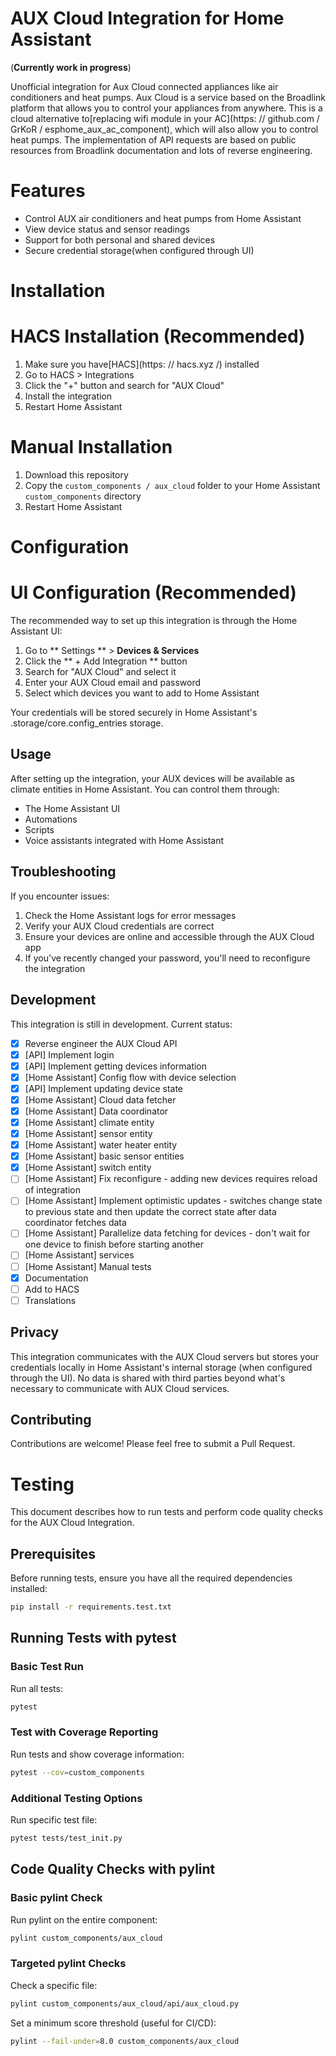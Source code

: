 # AUX Cloud Integration for Home Assistant

(**Currently work in progress**)

Unofficial integration for Aux Cloud connected appliances like air conditioners and heat pumps. Aux Cloud is a service
based on the Broadlink platform that allows you to control your appliances from anywhere. This is a cloud alternative
to[replacing wifi module in your AC](https: // github.com / GrKoR / esphome_aux_ac_component), which will also allow you
to control heat pumps. The implementation of API requests are based on public resources from Broadlink documentation and
lots of reverse engineering.

# Features

- Control AUX air conditioners and heat pumps from Home Assistant
- View device status and sensor readings
- Support for both personal and shared devices
- Secure credential storage(when configured through UI)

# Installation

# HACS Installation (Recommended)

1. Make sure you have[HACS](https: // hacs.xyz /) installed
2. Go to HACS > Integrations
3. Click the "+" button and search for "AUX Cloud"
4. Install the integration
5. Restart Home Assistant

# Manual Installation

1. Download this repository
2. Copy the `custom_components / aux_cloud` folder to your Home Assistant `custom_components` directory
3. Restart Home Assistant

# Configuration

# UI Configuration (Recommended)

The recommended way to set up this integration is through the Home Assistant UI:

1. Go to ** Settings ** > **Devices & Services**
2. Click the ** + Add Integration ** button
3. Search for "AUX Cloud" and select it
4. Enter your AUX Cloud email and password
5. Select which devices you want to add to Home Assistant

Your credentials will be stored securely in Home Assistant's .storage/core.config_entries storage.

## Usage

After setting up the integration, your AUX devices will be available as climate entities in Home Assistant. You can
control them through:

- The Home Assistant UI
- Automations
- Scripts
- Voice assistants integrated with Home Assistant

## Troubleshooting

If you encounter issues:

1. Check the Home Assistant logs for error messages
2. Verify your AUX Cloud credentials are correct
3. Ensure your devices are online and accessible through the AUX Cloud app
4. If you've recently changed your password, you'll need to reconfigure the integration

## Development

This integration is still in development. Current status:

- [x] Reverse engineer the AUX Cloud API
- [x] [API] Implement login
- [x] [API] Implement getting devices information
- [x] [Home Assistant] Config flow with device selection
- [x] [API] Implement updating device state
- [x] [Home Assistant] Cloud data fetcher
- [x] [Home Assistant] Data coordinator
- [x] [Home Assistant] climate entity
- [x] [Home Assistant] sensor entity
- [x] [Home Assistant] water heater entity
- [x] [Home Assistant] basic sensor entities
- [x] [Home Assistant] switch entity
- [ ] [Home Assistant] Fix reconfigure - adding new devices requires reload of integration
- [ ] [Home Assistant] Implement optimistic updates - switches change state to previous state and then update the correct state after data coordinator fetches data
- [ ] [Home Assistant] Parallelize data fetching for devices - don't wait for one device to finish before starting another
- [ ] [Home Assistant] services
- [ ] [Home Assistant] Manual tests
- [x] Documentation
- [ ] Add to HACS
- [ ] Translations

## Privacy

This integration communicates with the AUX Cloud servers but stores your credentials locally in Home Assistant's
internal storage (when configured through the UI). No data is shared with third parties beyond what's necessary to
communicate with AUX Cloud services.

## Contributing

Contributions are welcome! Please feel free to submit a Pull Request.

# Testing

This document describes how to run tests and perform code quality checks for the AUX Cloud Integration.

## Prerequisites

Before running tests, ensure you have all the required dependencies installed:

```bash
pip install -r requirements.test.txt
```

## Running Tests with pytest

### Basic Test Run

Run all tests:

```bash
pytest
```

### Test with Coverage Reporting

Run tests and show coverage information:

```bash
pytest --cov=custom_components
```

### Additional Testing Options

Run specific test file:

```bash
pytest tests/test_init.py
```

## Code Quality Checks with pylint

### Basic pylint Check

Run pylint on the entire component:

```bash
pylint custom_components/aux_cloud
```

### Targeted pylint Checks

Check a specific file:

```bash
pylint custom_components/aux_cloud/api/aux_cloud.py
```

Set a minimum score threshold (useful for CI/CD):

```bash
pylint --fail-under=8.0 custom_components/aux_cloud
```
